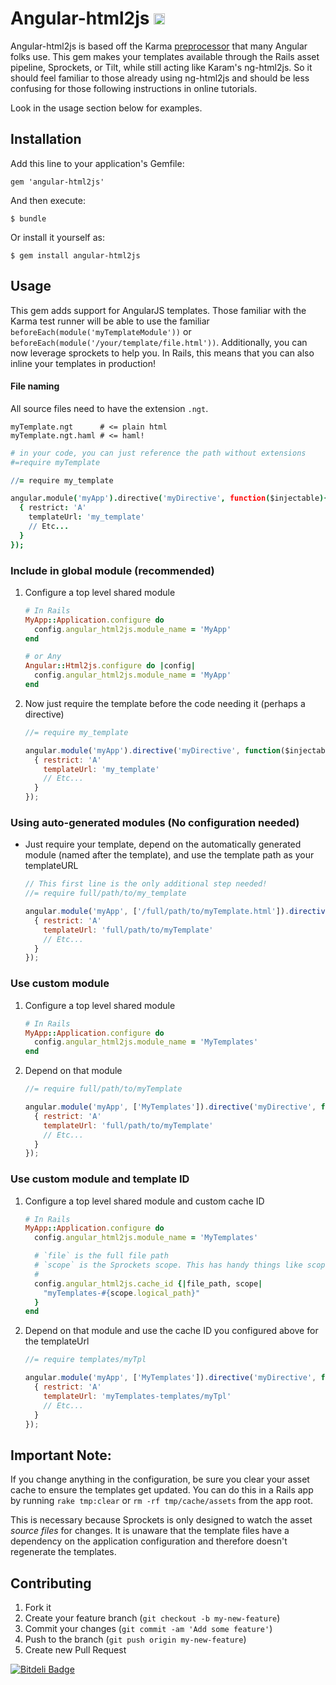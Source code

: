 # Angular-html2js <a href="http://badge.fury.io/rb/angular-html2js"><img src="https://badge.fury.io/rb/angular-html2js@2x.png" alt="Gem Version" height="18"></a>

Angular-html2js is based off the Karma [preprocessor](https://github.com/karma-runner/karma-ng-html2js-preprocessor)
that many Angular folks use. This gem makes your templates available through the Rails asset pipeline, Sprockets,
or Tilt, while still acting like Karam's ng-html2js. So it should feel familiar to those already
using ng-html2js and should be less confusing for those following instructions in online
tutorials. 

Look in the usage section below for examples.

## Installation

Add this line to your application's Gemfile:

    gem 'angular-html2js'

And then execute:

    $ bundle

Or install it yourself as:

    $ gem install angular-html2js

## Usage

This gem adds support for AngularJS templates. Those familiar with the Karma
test runner will be able to use the familiar `beforeEach(module('myTemplateModule'))`
or `beforeEach(module('/your/template/file.html'))`. Additionally, you can now leverage
sprockets to help you. In Rails, this means that you can also inline your templates in
production!

#### File naming

All source files need to have the extension `.ngt`.

```
myTemplate.ngt      # <= plain html
myTemplate.ngt.haml # <= haml!
```

```coffeescript
# in your code, you can just reference the path without extensions
#=require myTemplate

//= require my_template

angular.module('myApp').directive('myDirective', function($injectable){
  { restrict: 'A'
    templateUrl: 'my_template'
    // Etc...
  }
});
```

###  Include in global module (recommended)

1.  Configure a top level shared module

    ```ruby
    # In Rails
    MyApp::Application.configure do
      config.angular_html2js.module_name = 'MyApp'
    end

    # or Any
    Angular::Html2js.configure do |config|
      config.angular_html2js.module_name = 'MyApp'
    end
    ```
2.  Now just require the template before the code needing it (perhaps a directive)

    ```javascript
    //= require my_template

    angular.module('myApp').directive('myDirective', function($injectable){
      { restrict: 'A'
        templateUrl: 'my_template'
        // Etc...
      }
    });
    ```

### Using auto-generated modules (No configuration needed)

* Just require your template, depend on the automatically generated module
(named after the template), and use the template path as your templateURL
    
    ```javascript
    // This first line is the only additional step needed!
    //= require full/path/to/my_template
    
    angular.module('myApp', ['/full/path/to/myTemplate.html']).directive('myDirective', function($injectable){
      { restrict: 'A'
        templateUrl: 'full/path/to/myTemplate'
        // Etc...
      }
    });
    ```

### Use custom module

1.  Configure a top level shared module

    ```ruby
    # In Rails
    MyApp::Application.configure do
      config.angular_html2js.module_name = 'MyTemplates'
    end
    ```

2.  Depend on that module

    ```javascript
    //= require full/path/to/myTemplate

    angular.module('myApp', ['MyTemplates']).directive('myDirective', function($injectable){
      { restrict: 'A'
        templateUrl: 'full/path/to/myTemplate'
        // Etc...
      }
    });
    ```

### Use custom module and template ID

1.  Configure a top level shared module and custom cache ID

    ```ruby
    # In Rails
    MyApp::Application.configure do
      config.angular_html2js.module_name = 'MyTemplates'

      # `file` is the full file path
      # `scope` is the Sprockets scope. This has handy things like scope.logical_path
      #
      config.angular_html2js.cache_id {|file_path, scope|
        "myTemplates-#{scope.logical_path}"
      }
    end
    ```

2.  Depend on that module and use the cache ID you configured above for the templateUrl

    ```javascript
    //= require templates/myTpl

    angular.module('myApp', ['MyTemplates']).directive('myDirective', function($injectable){
      { restrict: 'A'
        templateUrl: 'myTemplates-templates/myTpl'
        // Etc...
      }
    });
    ```
    
## Important Note:

If you change anything in the configuration, be sure you clear your asset cache to ensure the templates get
updated. You can do this in a Rails app by running `rake tmp:clear` or `rm -rf tmp/cache/assets` from the app root.

This is necessary because Sprockets is only designed to watch the asset _source files_ for changes. It is unaware
that the template files have a dependency on the application configuration and therefore doesn't regenerate the templates.

## Contributing

1. Fork it
2. Create your feature branch (`git checkout -b my-new-feature`)
3. Commit your changes (`git commit -am 'Add some feature'`)
4. Push to the branch (`git push origin my-new-feature`)
5. Create new Pull Request


[![Bitdeli Badge](https://d2weczhvl823v0.cloudfront.net/k3integrations/angular-html2js/trend.png)](https://bitdeli.com/free "Bitdeli Badge")

